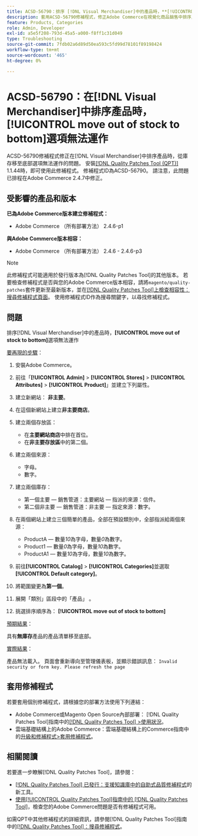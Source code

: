 ```yaml
---
title: ACSD-56790：排序 [!DNL Visual Merchandiser]中的產品時，**[!UICONTROL move out of stock to bottom]**選項無法運作
description: 套用ACSD-56790修補程式，修正Adobe Commerce在視覺化商品銷售中排序產品時，從庫存移至底部選項無法運作的問題。
feature: Products, Categories
role: Admin, Developer
exl-id: a5e5f208-793d-45a5-a000-f8ff1c31d049
type: Troubleshooting
source-git-commit: 7fdb02a6d89d50ea593c5fd99d78101f89198424
workflow-type: tm+mt
source-wordcount: '465'
ht-degree: 0%

---
```


# ACSD-56790：在[!DNL Visual Merchandiser]中排序產品時，**[!UICONTROL move out of stock to bottom]**&#x200B;選項無法運作

ACSD-56790修補程式修正在[!DNL Visual Merchandiser]中排序產品時，從庫存移至底部選項無法運作的問題。 安裝[[!DNL Quality Patches Tool (QPT)]](https://experienceleague.adobe.com/en/docs/commerce-operations/tools/quality-patches-tool/quality-patches-tool-to-self-serve-quality-patches) 1.1.44時，即可使用此修補程式。 修補程式ID為ACSD-56790。 請注意，此問題已排程在Adobe Commerce 2.4.7中修正。

## 受影響的產品和版本

**已為Adobe Commerce版本建立修補程式：**

* Adobe Commerce （所有部署方法） 2.4.6-p1

**與Adobe Commerce版本相容：**

* Adobe Commerce （所有部署方法） 2.4.6 - 2.4.6-p3

>[!NOTE]
>
>此修補程式可能適用於發行版本為[!DNL Quality Patches Tool]的其他版本。 若要檢查修補程式是否與您的Adobe Commerce版本相容，請將`magento/quality-patches`套件更新至最新版本，並在[[!DNL Quality Patches Tool]上檢查相容性：搜尋修補程式頁面](https://experienceleague.adobe.com/tools/commerce-quality-patches/index.html)。 使用修補程式ID作為搜尋關鍵字，以尋找修補程式。

## 問題

排序[!DNL Visual Merchandiser]中的產品時，**[!UICONTROL move out of stock to bottom]**&#x200B;選項無法運作

<u>要再現的步驟</u>：

1. 安裝Adobe Commerce。
1. 前往「**[!UICONTROL Admin]** > **[!UICONTROL Stores]** > **[!UICONTROL Attributes]** > **[!UICONTROL Product]**」並建立下列屬性。
1. 建立新網站： **非主要**。
1. 在這個新網站上建立&#x200B;**非主要商店**。
1. 建立兩個存放區：

   * 在&#x200B;**主要網站商店**&#x200B;中排在首位。
   * 在&#x200B;**非主要存放區**&#x200B;中的第二個。

1. 建立兩個來源：
   * 字母。
   * 數字。

1. 建立兩個庫存：
   * 第一個主要 — 銷售管道：主要網站 — 指派的來源：信件。
   * 第二個非主要 — 銷售管道：非主要 — 指定來源：數字。

1. 在兩個網站上建立三個簡單的產品，全部在預設類別中，全部指派給兩個來源：

   * ProductA — 數量&#x200B;*10*&#x200B;為字母，數量&#x200B;*0*&#x200B;為數字。
   * Product1 — 數量&#x200B;*0*&#x200B;為字母，數量&#x200B;*10*&#x200B;為數字。
   * ProductA1 — 數量&#x200B;*10*&#x200B;為字母，數量&#x200B;*10*&#x200B;為數字。

1. 前往&#x200B;**[!UICONTROL Catalog]** > **[!UICONTROL Categories]**&#x200B;並選取&#x200B;**[!UICONTROL Default category]**。
1. 將範圍變更為&#x200B;**第一個**。
1. 展開「類別」區段中的「產品」 。
1. 挑選排序順序為： **[!UICONTROL move out of stock to bottom]**

<u>預期結果</u>：

具有&#x200B;**無庫存**&#x200B;產品的產品清單移至底部。

<u>實際結果</u>：

產品無法載入。 頁面會重新導向至管理儀表板，並顯示錯誤訊息： `Invalid security or form key. Please refresh the page`

## 套用修補程式

若要套用個別修補程式，請根據您的部署方法使用下列連結：

* Adobe Commerce或Magento Open Source內部部署： [!DNL Quality Patches Tool]指南中的[[!DNL Quality Patches Tool] >使用狀況](/help/tools/quality-patches-tool/usage.md)。
* 雲端基礎結構上的Adobe Commerce：雲端基礎結構上的Commerce指南中的[升級和修補程式>套用修補程式](https://experienceleague.adobe.com/docs/commerce-cloud-service/user-guide/develop/upgrade/apply-patches.html)。

## 相關閱讀

若要進一步瞭解[!DNL Quality Patches Tool]，請參閱：

* [[!DNL Quality Patches Tool] 已發行：支援知識庫中的自助式品質修補程式](https://experienceleague.adobe.com/en/docs/commerce-operations/tools/quality-patches-tool/quality-patches-tool-to-self-serve-quality-patches)的新工具。
* [使用[!UICONTROL Quality Patches Tool]指南中的 [!DNL Quality Patches Tool]](/help/tools/quality-patches-tool/patches-available-in-qpt/check-patch-for-magento-issue-with-magento-quality-patches.md)，檢查您的Adobe Commerce問題是否有修補程式可用。


如需QPT中其他修補程式的詳細資訊，請參閱[!DNL Quality Patches Tool]指南中的[[!DNL Quality Patches Tool]：搜尋修補程式](https://experienceleague.adobe.com/tools/commerce-quality-patches/index.html)。
